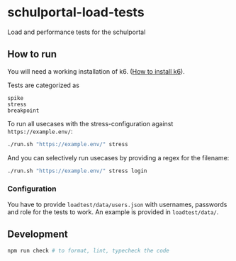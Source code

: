 # schulportal-load-tests

Load and performance tests for the schulportal

## How to run

You will need a working installation of k6. ([How to install k6](https://grafana.com/docs/k6/latest/set-up/install-k6/)).

Tests are categorized as 
```
spike
stress
breakpoint
```

To run all usecases with the stress-configuration against `https://example.env/`:
```sh
./run.sh "https://example.env/" stress
```

And you can selectively run usecases by providing a regex for the filename:
```sh
./run.sh "https://example.env/" stress login
```

### Configuration

You have to provide `loadtest/data/users.json` with usernames, passwords and role for the tests to work. An example is provided in `loadtest/data/`.


## Development

```sh
npm run check # to format, lint, typecheck the code
```
